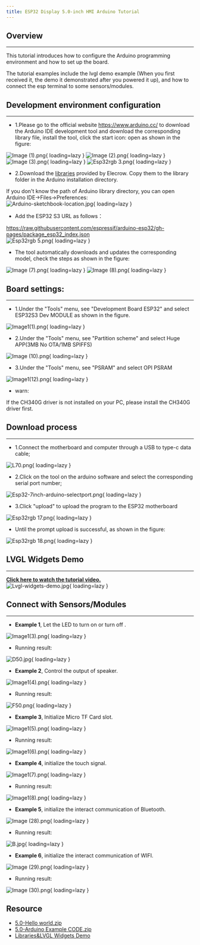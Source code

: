 ```yaml
---
title: ESP32 Display 5.0-inch HMI Arduino Tutorial
---
```


## Overview
-----

This tutorial introduces how to configure the Arduino programming environment and how to set up the board.

The tutorial examples include the lvgl demo example (When you first received it, the demo it demonstrated after you powered it up), and how to connect the esp terminal to some sensors/modules.

## Development environment configuration
------

- 1.Please go to the official website https://www.arduino.cc/ to download the Arduino IDE development tool and download the corresponding library file, install the tool, click the start icon: open as shown in the figure:

![Image (1).png](https://wiki.elecrow.com/images/3/3f/Image_%281%29.png){ loading=lazy }
![Image (2).png](https://wiki.elecrow.com/images/b/b2/Image_%282%29.png){ loading=lazy }
![Image (3).png](https://wiki.elecrow.com/images/6/6d/Image_%283%29.png){ loading=lazy }
![Esp32rgb 3.png](https://wiki.elecrow.com/images/thumb/d/d8/Esp32rgb_3.png/469px-Esp32rgb_3.png){ loading=lazy }

- 2.Download the [libraries](https://www.elecrow.com/download/product/ESP32_Display/5.0inch/Arduino_5inch.zip) provided by Elecrow. Copy them to the library folder in the Arduino installation directory.

If you don't know the path of Arduino library directory, you can open Arduino IDE→Files→Preferences:   
![Arduino-sketchbook-location.jpg](https://wiki.elecrow.com/images/thumb/0/00/Arduino-sketchbook-location.jpg/600px-Arduino-sketchbook-location.jpg){ loading=lazy }

- Add the ESP32 S3 URL as follows：

https://raw.githubusercontent.com/espressif/arduino-esp32/gh-pages/package_esp32_index.json   
![Esp32rgb 5.png](https://wiki.elecrow.com/images/thumb/7/75/Esp32rgb_5.png/616px-Esp32rgb_5.png){ loading=lazy }

- The tool automatically downloads and updates the corresponding model, check the steps as shown in the figure:

![Image (7).png](https://wiki.elecrow.com/images/thumb/9/93/Image_%287%29.png/490px-Image_%287%29.png){ loading=lazy }
![Image (8).png](https://wiki.elecrow.com/images/thumb/5/5b/Image_%288%29.png/490px-Image_%288%29.png){ loading=lazy }

## Board settings:
------

- 1.Under the "Tools" menu, see "Development Board ESP32" and select ESP32S3 Dev MODULE as shown in the figure.

![Image1(1).png](https://wiki.elecrow.com/images/thumb/f/f1/Image1%281%29.png/490px-Image1%281%29.png){ loading=lazy }

- 2.Under the "Tools" menu, see "Partition scheme" and select Huge APP(3MB No OTA/1MB SPIFFS)

![Image (10).png](https://wiki.elecrow.com/images/thumb/4/47/Image_%2810%29.png/490px-Image_%2810%29.png){ loading=lazy }

- 3.Under the "Tools" menu, see "PSRAM" and select OPI PSRAM

![Image1(12).png](https://wiki.elecrow.com/images/thumb/3/36/Image1%2812%29.png/490px-Image1%2812%29.png){ loading=lazy }

- warn:

If the CH340G driver is not installed on your PC, please install the CH340G driver first.

## Download process
-----

- 1.Connect the motherboard and computer through a USB to type-c data cable;

![L70.png](https://wiki.elecrow.com/images/thumb/2/22/L70.png/320px-L70.png){ loading=lazy }

- 2.Click on the tool on the arduino software and select the corresponding serial port number;

![Esp32-7inch-arduino-selectport.png](https://wiki.elecrow.com/images/thumb/f/f8/Esp32-7inch-arduino-selectport.png/500px-Esp32-7inch-arduino-selectport.png){ loading=lazy }

- 3.Click "upload" to upload the program to the ESP32 motherboard

![Esp32rgb 17.png](https://wiki.elecrow.com/images/thumb/b/bc/Esp32rgb_17.png/87px-Esp32rgb_17.png){ loading=lazy }

- Until the prompt upload is successful, as shown in the figure:

![Esp32rgb 18.png](https://wiki.elecrow.com/images/thumb/e/e5/Esp32rgb_18.png/564px-Esp32rgb_18.png){ loading=lazy }

## LVGL Widgets Demo
------

**[Click here to watch the tutorial video.](https://www.youtube.com/watch?v=iKJesBu_cg4)**   
![Lvgl-widgets-demo.jpg](https://wiki.elecrow.com/images/thumb/2/2a/Lvgl-widgets-demo.jpg/400px-Lvgl-widgets-demo.jpg){ loading=lazy }

## Connect with Sensors/Modules
------

- **Example 1**, Let the LED to turn on or turn off .

![Image1(3).png](https://wiki.elecrow.com/images/thumb/e/e9/Image1%283%29.png/490px-Image1%283%29.png){ loading=lazy }

- Running result:

![D50.jpg](https://wiki.elecrow.com/images/thumb/4/48/D50.jpg/518px-D50.jpg){ loading=lazy }

- **Example 2**, Control the output of speaker.

![Image1(4).png](https://wiki.elecrow.com/images/thumb/1/16/Image1%284%29.png/490px-Image1%284%29.png){ loading=lazy }

- Running result:

![F50.png](https://wiki.elecrow.com/images/thumb/c/ca/F50.png/518px-F50.png){ loading=lazy }

- **Example 3**, Initialize Micro TF Card slot.

![Image1(5).png](https://wiki.elecrow.com/images/thumb/0/09/Image1%285%29.png/490px-Image1%285%29.png){ loading=lazy }

- Running result:

![Image1(6).png](https://wiki.elecrow.com/images/thumb/1/13/Image1%286%29.png/490px-Image1%286%29.png){ loading=lazy }

- **Example 4**, initialize the touch signal.

![Image1(7).png](https://wiki.elecrow.com/images/thumb/c/c0/Image1%287%29.png/490px-Image1%287%29.png){ loading=lazy }

- Running result:

![Image1(8).png](https://wiki.elecrow.com/images/thumb/7/77/Image1%288%29.png/490px-Image1%288%29.png){ loading=lazy }

- **Example 5**, initialize the interact communication of Bluetooth.

![Image (28).png](https://wiki.elecrow.com/images/thumb/8/8a/Image_%2828%29.png/490px-Image_%2828%29.png){ loading=lazy }

- Running result:

![B.jpg](https://wiki.elecrow.com/images/thumb/5/56/B.jpg/560px-B.jpg){ loading=lazy }

- **Example 6**, initialize the interact communication of WIFI.

![Image (29).png](https://wiki.elecrow.com/images/thumb/3/39/Image_%2829%29.png/490px-Image_%2829%29.png){ loading=lazy }

- Running result:

![Image (30).png](https://wiki.elecrow.com/images/thumb/d/d1/Image_%2830%29.png/490px-Image_%2830%29.png){ loading=lazy }

## Resource

- [5.0-Hello world.zip](https://wiki.elecrow.com/images/3/35/LvglWidgets-5.0-helloworld.zip)
- [5.0-Arduino Example CODE.zip](https://www.elecrow.com/wiki/images/8/81/5.0-WIKI程序.zip)
- [Libraries&LVGL Widgets Demo](https://www.elecrow.com/download/product/ESP32_Display/5.0inch/Arduino_5inch.zip)